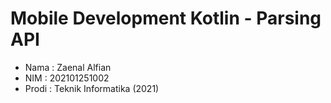 # Mobile Development Kotlin - Parsing API
* Nama : Zaenal Alfian
* NIM : 202101251002
* Prodi : Teknik Informatika (2021)